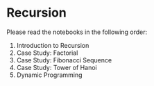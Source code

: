 # Recursion
Please read the notebooks in the following order:
<ol>
  <li>Introduction to Recursion</li>
  <li>Case Study: Factorial</li>
  <li>Case Study: Fibonacci Sequence</li>
  <li>Case Study: Tower of Hanoi</li>
  <li>Dynamic Programming</li>
</ol>

